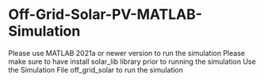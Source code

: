 # Off-Grid-Solar-PV-MATLAB-Simulation

Please use MATLAB 2021a or newer version to run the simulation
Please make sure to have install solar_lib library prior to running the simulation
Use the Simulation File off_grid_solar to run the simulation

